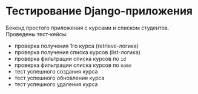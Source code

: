 Тестирование Django-приложения
====
Бекенд простого приложения с курсами и списком студентов.
Проведены тест-кейсы:
- проверка получения 1го курса (retrieve-логика)
- проверка получения списка курсов (list-логика)
- проверка фильтрации списка курсов по `id`
- проверка фильтрации списка курсов по `name`
- тест успешного создания курса
- тест успешного обновления курса 
- тест успешного удаления курса

